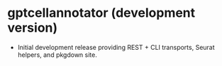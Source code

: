 # gptcellannotator (development version)

- Initial development release providing REST + CLI transports, Seurat helpers, and pkgdown site.
